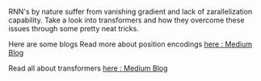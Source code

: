 RNN's by nature suffer from vanishing gradient and lack of zarallelization capability. Take a look into transformers and how they overcome these issues through some pretty neat tricks.

Here are some blogs 
Read more about position encodings [here : Medium Blog](https://medium.com/@aryan1113/positional-encoding-in-transformers-a1f24a7aa382) 

Read all about transformers [here : Medium Blog](https://medium.com/@aryan1113/transformers-overall-02f0f1a9e872)